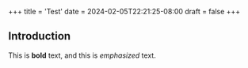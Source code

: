 +++
title = 'Test'
date = 2024-02-05T22:21:25-08:00
draft = false
+++

## Introduction

This is **bold** text, and this is *emphasized* text.
